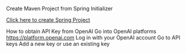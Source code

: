 Create Maven Project from Spring Initializer

[Click here to create Spring Project](start.spring.io)



How to obtain API Key from OpenAI
Go into OpenAI platforms https://platform.openai.com
Log in with your OpenAI account
Go to API keys
Add a new key or use an existing key




